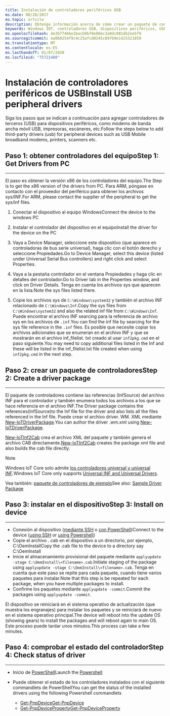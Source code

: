```yaml
---
title: Instalación de controladores periféricos USB
ms.date: 08/28/2017
ms.topic: article
description: Obtenga información acerca de cómo crear un paquete de controladores e instalar controladores de terceros en los dispositivos.
keywords: Windows IOT, controladores USB, dispositivos periféricos, USB
ms.openlocfilehash: 4e3b77466e2bacb9bf8e06bc3a0dc081db2ee5f9
ms.sourcegitcommit: ea060254f9c4c25afcd0245c897b9e1425321859
ms.translationtype: MT
ms.contentlocale: es-ES
ms.lasthandoff: 01/07/2020
ms.locfileid: "75721480"
---
```

# <a name="install-usb-peripheral-drivers"></a><span data-ttu-id="ace92-104">Instalación de controladores periféricos de USB</span><span class="sxs-lookup"><span data-stu-id="ace92-104">Install USB peripheral drivers</span></span>
<span data-ttu-id="ace92-105">Siga los pasos que se indican a continuación para agregar controladores de terceros (USB) para dispositivos periféricos, como módems de banda ancha móvil USB, impresoras, escáneres, etc.</span><span class="sxs-lookup"><span data-stu-id="ace92-105">Follow the steps below to add third-party drivers (usb) for peripheral devices such as USB Mobile broadband modems, printers, scanners etc.</span></span> 

## <a name="step-1-get-drivers-from-pc"></a><span data-ttu-id="ace92-106">Paso 1: obtener controladores del equipo</span><span class="sxs-lookup"><span data-stu-id="ace92-106">Step 1: Get Drivers from PC</span></span>
___
<span data-ttu-id="ace92-107">El paso es obtener la versión x86 de los controladores del equipo.</span><span class="sxs-lookup"><span data-stu-id="ace92-107">The Step is to get the x86 version of the drivers from PC.</span></span> <span data-ttu-id="ace92-108">Para ARM, póngase en contacto con el proveedor del periférico para obtener los archivos sys/INF.</span><span class="sxs-lookup"><span data-stu-id="ace92-108">For ARM, please contact the supplier of the peripheral to get the sys/inf files.</span></span>


1. <span data-ttu-id="ace92-109">Conectar el dispositivo al equipo Windows</span><span class="sxs-lookup"><span data-stu-id="ace92-109">Connect the device to the windows PC</span></span>

2. <span data-ttu-id="ace92-110">Instalar el controlador del dispositivo en el equipo</span><span class="sxs-lookup"><span data-stu-id="ace92-110">Install the driver for the device on the PC</span></span>

3. <span data-ttu-id="ace92-111">Vaya a Device Manager, seleccione este dispositivo (que aparece en controladoras de bus serie universal), haga clic con el botón derecho y seleccione Propiedades.</span><span class="sxs-lookup"><span data-stu-id="ace92-111">Go to Device Manager, select this device (listed under Universal Serial Bus controllers) and right click and select Properties.</span></span>

4. <span data-ttu-id="ace92-112">Vaya a la pestaña controlador en el ventana Propiedades y haga clic en detalles del controlador.</span><span class="sxs-lookup"><span data-stu-id="ace92-112">Go to Driver tab in the Properties window, and click on Driver Details.</span></span> <span data-ttu-id="ace92-113">Tenga en cuenta los archivos sys que aparecen en la lista.</span><span class="sxs-lookup"><span data-stu-id="ace92-113">Note the sys files listed there.</span></span>

5. <span data-ttu-id="ace92-114">Copie los archivos sys de `C:\Windows\system32` y también el archivo INF relacionado de `C:\Windows\Inf`.</span><span class="sxs-lookup"><span data-stu-id="ace92-114">Copy the sys files from `C:\Windows\system32` and also the related inf file from `C:\Windows\Inf`.</span></span> <span data-ttu-id="ace92-115">Puede encontrar el archivo INF searcing para la referencia de archivo sys en los archivos de `.inf`.</span><span class="sxs-lookup"><span data-stu-id="ace92-115">You can find the inf file by searcing for the sys file reference in the `.inf` files.</span></span> <span data-ttu-id="ace92-116">Es posible que necesite copiar los archivos adicionales que se enumeran en el archivo INF y que se mostrarán en el archivo inf_filelist. txt creado al usar `inf2pkg.cmd` en el paso siguiente.</span><span class="sxs-lookup"><span data-stu-id="ace92-116">You may need to copy additional files listed in the Inf and these will be listed in the inf_filelist.txt file created when using  `inf2pkg.cmd` in the next step.</span></span>


## <a name="step-2-create-a-driver-package"></a><span data-ttu-id="ace92-117">Paso 2: crear un paquete de controladores</span><span class="sxs-lookup"><span data-stu-id="ace92-117">Step 2: Create a driver package</span></span>
___

<span data-ttu-id="ace92-118">El paquete de controladores contiene las referencias (InfSource) del archivo INF para el controlador y también enumera todos los archivos a los que se hace referencia en el archivo INF.</span><span class="sxs-lookup"><span data-stu-id="ace92-118">The Driver package contains the references(InfSource)to the Inf file for the driver and also lists all the files referenced in the Inf file.</span></span> <span data-ttu-id="ace92-119">Puede crear el archivo driver. WM. XML mediante [New-IoTDriverPackage](https://github.com/ms-iot/iot-adk-addonkit/tree/master/Tools/IoTCoreImaging/Docs/Add-IoTDriverPackage.md).</span><span class="sxs-lookup"><span data-stu-id="ace92-119">You can author the driver .wm.xml using [New-IoTDriverPackage](https://github.com/ms-iot/iot-adk-addonkit/tree/master/Tools/IoTCoreImaging/Docs/Add-IoTDriverPackage.md).</span></span>

<span data-ttu-id="ace92-120">[New-IoTInf2Cab](https://github.com/ms-iot/iot-adk-addonkit/tree/master/Tools/IoTCoreImaging/Docs/New-IoTInf2Cab.md) crea el archivo XML del paquete y también genera el archivo CAB directamente.</span><span class="sxs-lookup"><span data-stu-id="ace92-120">[New-IoTInf2Cab](https://github.com/ms-iot/iot-adk-addonkit/tree/master/Tools/IoTCoreImaging/Docs/New-IoTInf2Cab.md) creates the package xml file and also builds the cab file directly.</span></span>

> [!NOTE]
> <span data-ttu-id="ace92-121">Windows IoT Core solo admite [los controladores universal y universal INF](https://docs.microsoft.com/windows-hardware/drivers/develop/getting-started-with-universal-drivers).</span><span class="sxs-lookup"><span data-stu-id="ace92-121">Windows IoT Core only supports [Universal INF and Universal Drivers](https://docs.microsoft.com/windows-hardware/drivers/develop/getting-started-with-universal-drivers).</span></span>


<span data-ttu-id="ace92-122">Vea también: [paquete de controladores de ejemplo](https://github.com/ms-iot/iot-adk-addonkit/tree/master/Workspace/Source-arm/BSP/CustomRpi2/Packages/CustomRPi2.GPIO)</span><span class="sxs-lookup"><span data-stu-id="ace92-122">See also: [Sample Driver Package](https://github.com/ms-iot/iot-adk-addonkit/tree/master/Workspace/Source-arm/BSP/CustomRpi2/Packages/CustomRPi2.GPIO)</span></span> 

## <a name="step-3-install-on-device"></a><span data-ttu-id="ace92-123">Paso 3: instalar en el dispositivo</span><span class="sxs-lookup"><span data-stu-id="ace92-123">Step 3: Install on device</span></span>
___

* <span data-ttu-id="ace92-124">Conexión al dispositivo ([mediante SSH](../connect-your-device/ssh.md) o [con PowerShell](../connect-your-device/powershell.md))</span><span class="sxs-lookup"><span data-stu-id="ace92-124">Connect to the device ([using SSH](../connect-your-device/ssh.md) or [using Powershell](../connect-your-device/powershell.md))</span></span>
* <span data-ttu-id="ace92-125">Copie el archivo <filename>. cab en el dispositivo a un directorio, por ejemplo, C:\OemInstall</span><span class="sxs-lookup"><span data-stu-id="ace92-125">Copy the <filename>.cab file to the device to a directory say C:\OemInstall</span></span>
* <span data-ttu-id="ace92-126">Inicie el almacenamiento provisional del paquete mediante `applyupdate -stage C:\OemInstall\<filename>.cab`.</span><span class="sxs-lookup"><span data-stu-id="ace92-126">Initiate staging of the package using `applyupdate -stage C:\OemInstall\<filename>.cab`.</span></span> <span data-ttu-id="ace92-127">Tenga en cuenta que este paso se repite para cada paquete, cuando tiene varios paquetes para instalar.</span><span class="sxs-lookup"><span data-stu-id="ace92-127">Note that this step is be repeated for each package, when you have multiple packages to install.</span></span>
* <span data-ttu-id="ace92-128">Confirme los paquetes mediante `applyupdate -commit`.</span><span class="sxs-lookup"><span data-stu-id="ace92-128">Commit the packages using `applyupdate -commit`.</span></span>

<span data-ttu-id="ace92-129">El dispositivo se reiniciará en el sistema operativo de actualización (que muestra los engranajes) para instalar los paquetes y se reiniciará de nuevo en el sistema operativo principal.</span><span class="sxs-lookup"><span data-stu-id="ace92-129">The device will reboot into the update OS (showing gears) to install the packages and will reboot again to main OS.</span></span> <span data-ttu-id="ace92-130">Este proceso puede tardar unos minutos.</span><span class="sxs-lookup"><span data-stu-id="ace92-130">This process can take a few minutes.</span></span>

## <a name="step-4-check-status-of-driver"></a><span data-ttu-id="ace92-131">Paso 4: comprobar el estado del controlador</span><span class="sxs-lookup"><span data-stu-id="ace92-131">Step 4: Check status of driver</span></span>
___

* <span data-ttu-id="ace92-132">Inicio de [PowerShell](../connect-your-device/PowerShell.md)</span><span class="sxs-lookup"><span data-stu-id="ace92-132">Launch the [Powershell](../connect-your-device/PowerShell.md)</span></span>
* <span data-ttu-id="ace92-133">Puede obtener el estado de los controladores instalados con el siguiente commandlets de PowerShell</span><span class="sxs-lookup"><span data-stu-id="ace92-133">You can get the status of the installed drivers using the following Powershell commandlets</span></span>

    * [<span data-ttu-id="ace92-134">Get-PnpDevice</span><span class="sxs-lookup"><span data-stu-id="ace92-134">Get-PnpDevice</span></span>](https://docs.microsoft.com/powershell/module/pnpdevice/get-pnpdevice?view=win10-ps)
    * [<span data-ttu-id="ace92-135">Get-PnpDeviceProperty</span><span class="sxs-lookup"><span data-stu-id="ace92-135">Get-PnpDeviceProperty</span></span>](https://docs.microsoft.com/powershell/module/pnpdevice/get-pnpdeviceproperty?view=win10-ps)
    
